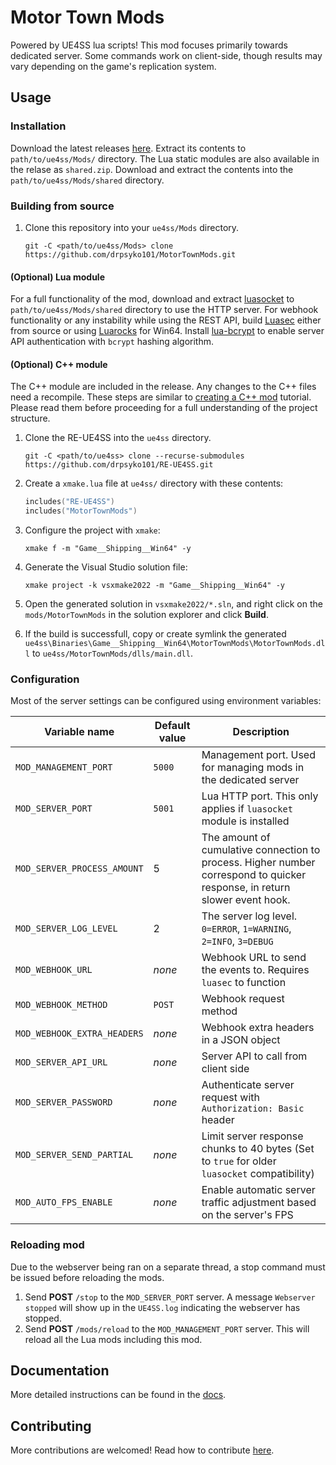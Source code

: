 # Motor Town Mods

Powered by UE4SS lua scripts! This mod focuses primarily towards dedicated server. Some commands work on client-side, though results may vary depending on the game's replication system.

## Usage

### Installation

Download the latest releases [here](https://github.com/drpsyko101/MotorTownMods/releases). Extract its contents to `path/to/ue4ss/Mods/` directory. The Lua static modules are also available in the relase as `shared.zip`. Download and extract the contents into the `path/to/ue4ss/Mods/shared` directory.

### Building from source

1. Clone this repository into your `ue4ss/Mods` directory.

   ```shell
   git -C <path/to/ue4ss/Mods> clone https://github.com/drpsyko101/MotorTownMods.git
   ```

#### (Optional) Lua module

For a full functionality of the mod, download and extract [luasocket](https://github.com/alain-riedinger/luasocket/releases/tag/3.1-5.4.7) to `path/to/ue4ss/Mods/shared` directory to use the HTTP server. For webhook functionality or any instability while using the REST API, build [Luasec](https://github.com/lunarmodules/luasec) either from source or using [Luarocks](https://luarocks.org/) for Win64. Install [lua-bcrypt](https://github.com/mikejsavage/lua-bcrypt) to enable server API authentication with `bcrypt` hashing algorithm.

#### (Optional) C++ module

The C++ module are included in the release. Any changes to the C++ files need a recompile. These steps are similar to [creating a C++ mod](https://docs.ue4ss.com/dev/guides/creating-a-c++-mod.html) tutorial. Please read them before proceeding for a full understanding of the project structure.

1. Clone the RE-UE4SS into the `ue4ss` directory.

   ```shell
   git -C <path/to/ue4ss> clone --recurse-submodules https://github.com/drpsyko101/RE-UE4SS.git
   ```

2. Create a `xmake.lua` file at `ue4ss/` directory with these contents:

   ```lua
   includes("RE-UE4SS")
   includes("MotorTownMods")
   ```

3. Configure the project with `xmake`:

   ```shell
   xmake f -m "Game__Shipping__Win64" -y
   ```

4. Generate the Visual Studio solution file:

   ```shell
   xmake project -k vsxmake2022 -m "Game__Shipping__Win64" -y
   ```

5. Open the generated solution in `vsxmake2022/*.sln`, and right click on the `mods/MotorTownMods` in the solution explorer and click **Build**.
6. If the build is successfull, copy or create symlink the generated `ue4ss\Binaries\Game__Shipping__Win64\MotorTownMods\MotorTownMods.dll` to `ue4ss/MotorTownMods/dlls/main.dll`.

### Configuration

Most of the server settings can be configured using environment variables:

| Variable name               | Default value | Description                                                                                                                |
| --------------------------- | ------------- | -------------------------------------------------------------------------------------------------------------------------- |
| `MOD_MANAGEMENT_PORT`       | `5000`        | Management port. Used for managing mods in the dedicated server                                                            |
| `MOD_SERVER_PORT`           | `5001`        | Lua HTTP port. This only applies if `luasocket` module is installed                                                        |
| `MOD_SERVER_PROCESS_AMOUNT` | 5             | The amount of cumulative connection to process. Higher number correspond to quicker response, in return slower event hook. |
| `MOD_SERVER_LOG_LEVEL`      | 2             | The server log level. `0=ERROR`, `1=WARNING`, `2=INFO`, `3=DEBUG`                                                          |
| `MOD_WEBHOOK_URL`           | _none_        | Webhook URL to send the events to. Requires `luasec` to function                                                           |
| `MOD_WEBHOOK_METHOD`        | `POST`        | Webhook request method                                                                                                     |
| `MOD_WEBHOOK_EXTRA_HEADERS` | _none_        | Webhook extra headers in a JSON object                                                                                     |
| `MOD_SERVER_API_URL`        | _none_        | Server API to call from client side                                                                                        |
| `MOD_SERVER_PASSWORD`       | _none_        | Authenticate server request with `Authorization: Basic ` header                                                            |
| `MOD_SERVER_SEND_PARTIAL`   | _none_        | Limit server response chunks to 40 bytes (Set to `true` for older `luasocket` compatibility)                               |
| `MOD_AUTO_FPS_ENABLE`       | _none_        | Enable automatic server traffic adjustment based on the server's FPS                                                       |

### Reloading mod

Due to the webserver being ran on a separate thread, a stop command must be issued before reloading the mods.

1. Send **POST** `/stop` to the `MOD_SERVER_PORT` server. A message `Webserver stopped` will show up in the `UE4SS.log` indicating the webserver has stopped.
2. Send **POST** `/mods/reload` to the `MOD_MANAGEMENT_PORT` server. This will reload all the Lua mods including this mod.

## Documentation

More detailed instructions can be found in the [docs](./docs).

## Contributing

More contributions are welcomed! Read how to contribute [here](./docs/CONTRIBUTING.md).
